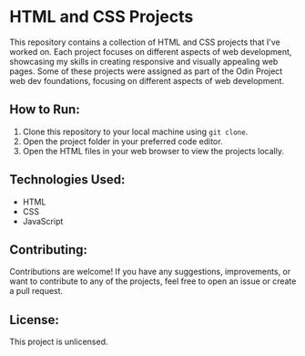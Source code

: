 # HTML and CSS Projects

This repository contains a collection of HTML and CSS projects that I've worked on. Each project focuses on different aspects of web development, showcasing my skills in creating responsive and visually appealing web pages. Some of these projects were assigned as part of the Odin Project web dev foundations, focusing on different aspects of web development.

## How to Run:

1. Clone this repository to your local machine using `git clone`.
2. Open the project folder in your preferred code editor.
3. Open the HTML files in your web browser to view the projects locally.

## Technologies Used:

- HTML
- CSS
- JavaScript

## Contributing:

Contributions are welcome! If you have any suggestions, improvements, or want to contribute to any of the projects, feel free to open an issue or create a pull request.

## License:

This project is unlicensed.
